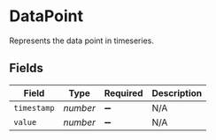 # DataPoint

Represents the data point in timeseries.


## Fields

| Field              | Type               | Required           | Description        |
| ------------------ | ------------------ | ------------------ | ------------------ |
| `timestamp`        | *number*           | :heavy_minus_sign: | N/A                |
| `value`            | *number*           | :heavy_minus_sign: | N/A                |